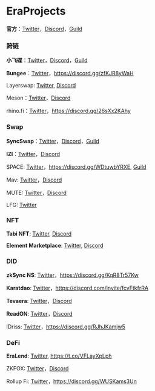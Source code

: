 # EraProjects

**官方**：[Twitter](https://twitter.com/zksync)，[Discord](https://join.zksync.dev/)，[Guild](https://guild.xyz/zksync-era)

### 跨链

**小飞碟**：[Twitter](https://twitter.com/Orbiter_Finance)，[Discord](http://discord.gg/orbiter-finance)，[Guild](https://guild.xyz/orbiter-finance)

**Bungee**：[Twitter](https://twitter.com/BungeeExchange)，https://discord.gg/zfKJR8yWaH

Layerswap: [Twitter](https://twitter.com/layerswap), [Discord](https://discord.com/invite/layerswap)

Meson：[Twitter](https://twitter.com/mesonfi)，[Discord](https://discord.gg/meson)

rhino.fi：[Twitter](https://twitter.com/rhinofi)，https://discord.gg/26sXx2KAhy


### Swap

**SyncSwap**：[Twitter](https://twitter.com/syncswap)，[Discord](https://discord.gg/syncswap)，[Guild](https://guild.xyz/syncswap)

**IZI**：[Twitter](https://twitter.com/izumi_Finance)，[Discord](https://discord.gg/izumifinance)

SPACE: [Twitter](https://twitter.com/spacefi_io)，https://discord.gg/WDtuwbYRXE, [Guild](https://guild.xyz/spacefi)

Mav: [Twitter](https://twitter.com/mavprotocol)，[Discord](https://discord.com/invite/dVvnmtwdRJ)

MUTE: [Twitter](https://twitter.com/mute_io)，[Discord](https://discord.gg/muteio)

LFG: [Twitter](https://twitter.com/LFGSwap)

### NFT

**Tabi NFT**: [Twitter](https://twitter.com/Tabi_NFT), [Discord](https://discord.com/invite/tabinft)

**Element Marketplace**: [Twitter](https://twitter.com/Element_Market), [Discord](https://discord.com/invite/elementmarket)

### DID

**zkSync NS**: [Twitter](https://twitter.com/zknsdomains)，https://discord.gg/KqR8Tr57Kw

**Karatdao**: [Twitter](https://twitter.com/KaratDAO)，https://discord.com/invite/fcvFtkfrRA

**Tevaera**: [Twitter](https://twitter.com/tevaera)，[Discord](https://discord.com/invite/tevaera)

**ReadON**: [Twitter](https://twitter.com/ReadOnMe3)，[Discord](https://discord.com/invite/readon)

IDriss: [Twitter](https://twitter.com/IDriss_xyz)，https://discord.gg/RJhJKamjw5

### DeFi

**EraLend**: [Twitter](https://twitter.com/Era_Lend), https://t.co/VFLayXpLph

ZKFOX: [Twitter](https://twitter.com/zk_zkfox)，[Discord](https://discord.com/invite/zkfox)

Rollup Fi: [Twitter](https://twitter.com/Rollup_Finance)，https://discord.gg/WUSKams3Un


